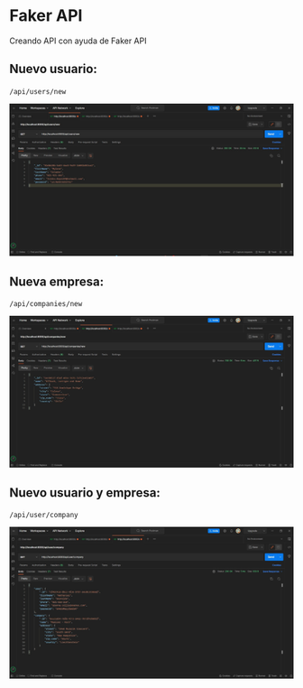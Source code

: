 # Faker API
Creando API con ayuda de Faker API

## Nuevo usuario:
`/api/users/new` 

![newUser](./results/newUser.jpg)

## Nueva empresa:
`/api/companies/new` 

![newCompany](./results/newCompany.jpg)

## Nuevo usuario y empresa:
`/api/user/company` 

![newUserCompany](./results/newUserCompany.jpg)